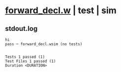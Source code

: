 # [forward_decl.w](../../../../../examples/tests/valid/forward_decl.w) | test | sim

## stdout.log
```log
hi
pass ─ forward_decl.wsim (no tests)
 
 
Tests 1 passed (1)
Test Files 1 passed (1)
Duration <DURATION>
```

